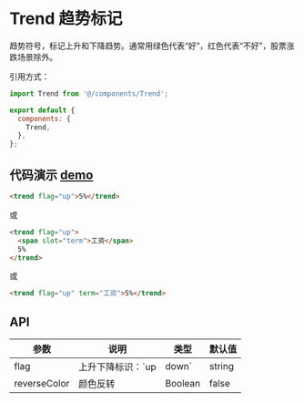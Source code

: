 # Trend 趋势标记

趋势符号，标记上升和下降趋势。通常用绿色代表“好”，红色代表“不好”，股票涨跌场景除外。

引用方式：

```javascript
import Trend from '@/components/Trend';

export default {
  components: {
    Trend,
  },
};
```

## 代码演示 [demo](https://pro.loacg.com/test/home)

```html
<trend flag="up">5%</trend>
```

或

```html
<trend flag="up">
  <span slot="term">工资</span>
  5%
</trend>
```

或

```html
<trend flag="up" term="工资">5%</trend>
```

## API

| 参数         | 说明                    | 类型    | 默认值 |
| ------------ | ----------------------- | ------- | ------ |
| flag         | 上升下降标识：`up|down` | string  | -      |
| reverseColor | 颜色反转                | Boolean | false  |

